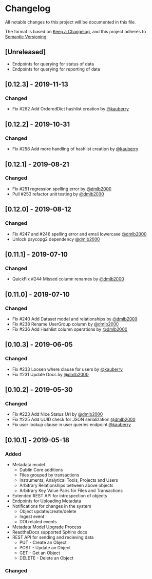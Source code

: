 # Changelog
All notable changes to this project will be documented in this file.

The format is based on [Keep a Changelog](https://keepachangelog.com/en/1.0.0/),
and this project adheres to [Semantic Versioning](https://semver.org/spec/v2.0.0.html).

## [Unreleased]
- Endpoints for querying for status of data
- Endpoints for querying for reporting of data

## [0.12.3] - 2019-11-13
### Changed
- Fix #262 Add OrderedDict hashlist creation by [@kauberry](https://github.com/kauberry)

## [0.12.2] - 2019-10-31
### Changed
- Fix #258 Add more handling of hashlist creation by [@kauberry](https://github.com/kauberry)

## [0.12.1] - 2019-08-21
### Changed
- Fix #251 regression spelling error by [@dmlb2000](https://github.com/dmlb2000)
- Pull #253 refactor unit testing by [@dmlb2000](https://github.com/dmlb2000)

## [0.12.0] - 2019-08-12
### Changed
- Fix #247 and #246 spelling error and email lowercase [@dmlb2000](https://github.com/dmlb2000)
- Unlock psycopg2 dependency [@dmlb2000](https://github.com/dmlb2000)

## [0.11.1] - 2019-07-10
### Changed
- QuickFix #244 Missed column renames by [@dmlb2000](https://github.com/dmlb2000)

## [0.11.0] - 2019-07-10
### Changed
- Fix #240 Add Dataset model and relationships by [@dmlb2000](https://github.com/dmlb2000)
- Fix #238 Rename UserGroup column by [@dmlb2000](https://github.com/dmlb2000)
- Fix #236 Add Hashlist column operations by [@dmlb2000](https://github.com/dmlb2000)

## [0.10.3] - 2019-06-05
### Changed
- Fix #233 Loosen where clause for users by [@kauberry](https://github.com/kauberry)
- Fix #231 Update Docs by [@dmlb2000](https://github.com/dmlb2000)

## [0.10.2] - 2019-05-30
### Changed
- Fix #223 Add Nice Status Url by [@dmlb2000](https://github.com/dmlb2000)
- Fix #225 Add UUID check for JSON serialization [@dmlb2000](https://github.com/dmlb2000)
- Fix user lookup clause in user queries endpoint [@kauberry](https://github.com/kauberry)

## [0.10.1] - 2019-05-18
### Added
- Metadata model
  - Dublin Core additions
  - Files grouped by transactions
  - Instruments, Analytical Tools, Projects and Users
  - Arbitrary Relationships between above objects
  - Arbitrary Key Value Pairs for Files and Transactions
- Extended REST API for introspection of objects
- Endpoints for Uploading Metadata
- Notifications for changes in the system
  - Object update/create/delete
  - Ingest event
  - DOI related events
- Metadata Model Upgrade Process
- ReadtheDocs supported Sphinx docs
- REST API for sending and recieving data
  - PUT - Create an Object
  - POST - Update an Object
  - GET - Get an Object
  - DELETE - Delete an Object

### Changed
